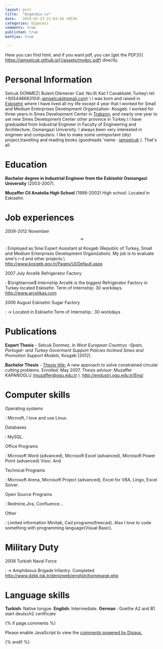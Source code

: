 ```yaml
---
layout: post
title:  "Ozgecmis-cv"
date:   2019-03-23 21:03:36 +0530
categories: Ozgecmis
comments: true
published: true
mathjax: true

---
```

 Here you can find html, and if you want pdf, you can [get the PDF]({{ https://iamselcuk.github.io}}/assets/mydoc.pdf) directly.


Personal Information
====================

Selcuk DONMEZ\\
Bulent Dikmener Cad. No:9\\
Kat:1 Canakkale\\
Turkey\\
tel: +905446663104\\
<iamselcuk@gmail.com>\\
\\
I was born and raised in
[Eskisehir](https://www.youtube.com/watch?v=n4PYJ4ZXuiI) where I have
lived all my life except 4 year that I worked for Small and Medium
Enterprises Development Organization- Kosgeb. I worked for three years
in Smes Development Center in
[Trabzon](https://www.youtube.com/watch?v=6ePnmr3I3dw), and nearly one
year to set new Smes Development Center other province in Turkey.\\
I have graduaded from Industrial Engineer in Faculty of Engineering and
Architecture, Osmangazi University. I always been very interested in
engineer and computers. I like to make some unimportant (diy)
project,travelling and reading books (goodreads 'name :
[iamselcuk](http://www.goodreads.com/user/show/21339704-selcuk-d-nmez)
). That's all.



Education
=========

**Bachelor degree in Industrial Engineer from the Eskisehir Osmangazi
University** (2003-2007).

**Muzaffer Cil Anatolia High School** (1998-2002) High school. Located
in Eskisehir.


Job experiences
===============

2009-2012 November $$\rightarrow$$

:   Employed as Sme Expert Assistant at Kosgeb (Republic of Turkey,
    Small and Medium Enterprises Development Organization). My job is to
    evaluate sme's r-d and other projects.\\
    <http://www.kosgeb.gov.tr/Pages/UI/Default.aspx>

2007 July Arcelik Refrigerator Factory

:   $\\rightarrow$ Internship Arcelik is the biggest Refrigerator Factory
    in Turkey located Eskisehir. Term of Internship: 30 workdays.
    <http://www.arcelikas.com>

2006 August Eskisehir Sugar Factory

:   $\rightarrow$ Located in Eskisehir.Term of Internship : 30 workdays

Publications
============

**Expert Thesis** - Selcuk Donmez, *In West European Countrys -Spain,
Portugal- and Turkey Goverment Support Policies Inclined Smes and
Promotion Support Models*, Kosgeb (2012).

**Bachelor Thesis** - [Thesis
title:](https://drive.google.com/file/d/1lMiXcY7bjpK42iTEULt3t7nKjXuMFb37/view?usp=sharing)
A new approach to solve constrained circular cutting problems. Enrolled:
May 2007. Thesis advisor: Muzaffer KAPANOGLU (<muzaffer@ogu.edu.tr> ).
<http://endustri.ogu.edu.tr/Eng/>

Computer skills
===============

Operating systems

:   Microsft, I love and use Linux.

Databases

:   MySQL.

Office Programs

:   Microsoft Word (advanced), Microsoft Excel (advanced), Microsoft
    Power Point (advanced) Visio. And

Technical Programs

:   Microsoft Arena, Microsoft Project (advanced), Excel for VBA, Lingo,
    Excel Solver.

Open Source Programs

:   Redmine,Jira, Confluence\...

Other

:   Limited information Minitab, Cad programs(freecad). Also l love to
    code something with programming language(Visual Basic).

Military Duty
=============

 2008 Turkish Naval Force

:   $\rightarrow$ Amphibious Brigade Infantry. Completed
    <http://www.dzkk.tsk.tr/denizweb/english/homepage.php>

Language skills
===============

**Turkish**: Native tongue. **English**: Intermediate. **German** :
Goethe A2 and B1 start deutsch2 certificate


{% if page.comments %}
<div id="disqus_thread"></div>
<script>

/**
*  RECOMMENDED CONFIGURATION VARIABLES: EDIT AND UNCOMMENT THE SECTION BELOW TO INSERT DYNAMIC VALUES FROM YOUR PLATFORM OR CMS.
*  LEARN WHY DEFINING THESE VARIABLES IS IMPORTANT: https://disqus.com/admin/universalcode/#configuration-variables*/
/*
var disqus_config = function () {
this.page.url = PAGE_URL;  // Replace PAGE_URL with your page's canonical URL variable
this.page.identifier = PAGE_IDENTIFIER; // Replace PAGE_IDENTIFIER with your page's unique identifier variable
};
*/
(function() { // DON'T EDIT BELOW THIS LINE
var d = document, s = d.createElement('script');
s.src = 'https://https-iamselcuk-github-io.disqus.com/embed.js';
s.setAttribute('data-timestamp', +new Date());
(d.head || d.body).appendChild(s);
})();
</script>
<noscript>Please enable JavaScript to view the <a href="https://disqus.com/?ref_noscript">comments powered by Disqus.</a></noscript>

{% endif %}
